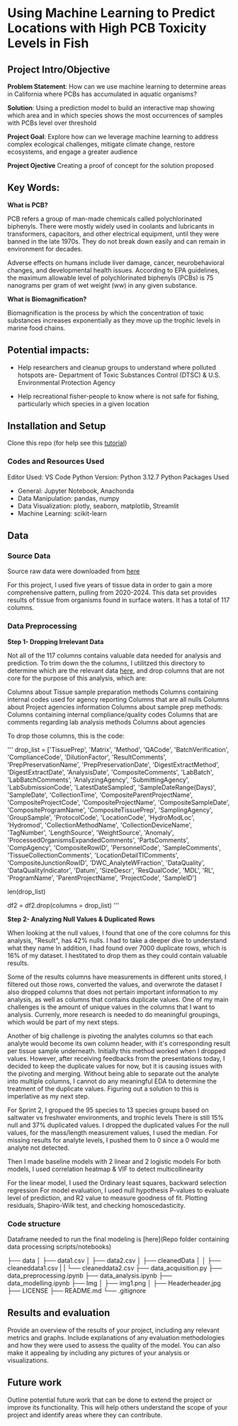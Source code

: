 # Using Machine Learning to Predict Locations with High PCB Toxicity Levels in Fish

## Project Intro/Objective

**Problem Statement**: How can we use machine learning to determine areas in California where PCBs has accumulated in aquatic organisms? 

**Solution**: Using a prediction model to build an interactive map showing which area and in which species shows the most occurrences of samples with PCBs level over 
threshold

**Project Goal**: Explore how can we leverage machine learning to address complex ecological challenges, mitigate climate change, restore ecosystems, and engage a greater audience 

**Project Ojective** Creating a proof of concept for the solution proposed


## Key Words:

**What is PCB?**

PCB refers a group of man-made chemicals called polychlorinated biphenyls. There were mostly widely used in coolants and lubricants in transformers, capacitors, and other electrical equipment, until they were banned in the late 1970s. They do not break down easily and can remain in environment for decades.

Adverse effects on humans include liver damage, cancer, neurobehavioral changes, and developmental health issues. According to EPA guidelines, the maximum allowable level of polychlorinated biphenyls (PCBs) is 75 nanograms per gram of wet weight (ww) in any given substance.

**What is Biomagnification?**

Biomagnification is the process by which the concentration of toxic substances increases exponentially as they move up the trophic levels in marine food chains.


## Potential impacts:

* Help researchers and cleanup groups to understand where polluted hotspots are- Department of Toxic Substances Control (DTSC) & U.S. Environmental Protection Agency
  
* Help recreational fisher-people to know where is not safe for fishing, particularly which species in a given location


## Installation and Setup

Clone this repo (for help see this [tutorial](https://help.github.com/articles/cloning-a-repository/))

### Codes and Resources Used
Editor Used: VS Code
Python Version: Python 3.12.7
Python Packages Used

* General: Jupyter Notebook, Anachonda
* Data Manipulation: pandas, numpy
* Data Visualization: plotly, seaborn, matplotlib, Streamlit 
* Machine Learning: scikit-learn

## Data

### Source Data

Source raw data were downloaded from [here](https://data.ca.gov/dataset/surface-water-aquatic-organism-tissue-sample-results)

For this project, I used five years of tissue data in order to gain a more comprehensive pattern, pulling from 2020-2024. This data set provides results of tissue from organisms found in surface waters. It has a total of 117 columns. 


### Data Preprocessing

**Step 1- Dropping Irrelevant Data** 

Not all of the 117 columns contains valuable data needed for analysis and prediction. To trim down the the columns, I utilitzed this directory to determine which are the relevant data [here](https://data.ca.gov/dataset/surface-water-aquatic-organism-tissue-sample-results), and drop columns that are not core for the purpose of this analysis, which are:

Columns about Tissue sample preparation methods
Columns containing internal codes used for agency reporting
Columns that are all nulls
Columns about Project agencies information
Columns about sample prep methods:
Columns containing internal compliance/quality codes
Columns that are comments regarding lab analysis methods
Columns about agencies

To drop those columns, this is the code:

''' drop_list = ['TissuePrep', 'Matrix', 'Method', 'QACode', 'BatchVerification', 'ComplianceCode', 'DilutionFactor', 'ResultComments', 'PrepPreservationName', 'PrepPreservationDate', 'DigestExtractMethod', 'DigestExtractDate', 'AnalysisDate', 'CompositeComments', 'LabBatch', 'LabBatchComments', 'AnalyzingAgency', 'SubmittingAgency', 'LabSubmissionCode', 'LatestDateSampled', 'SampleDateRange(Days)', 'SampleDate', 'CollectionTime', 'CompositeParentProjectName', 'CompositeProjectCode', 'CompositeProjectName', 'CompositeSampleDate', 'CompositeProgramName', 'CompositeTissuePrep', 'SamplingAgency', 'GroupSample', 'ProtocolCode', 'LocationCode', 'HydroModLoc', 'Hydromod', 'CollectionMethodName', 'CollectionDeviceName', 'TagNumber', 'LengthSource', 'WeightSource', 'Anomaly', 'ProcessedOrganismsExpandedComments', 'PartsComments', 'CompAgency', 'CompositeRowID', 'PersonnelCode', 'SampleComments', 'TissueCollectionComments', 'LocationDetailTIComments', 'CompositeJunctionRowID', 'DWC_AnalyteWFraction', 'DataQuality', 'DataQualityIndicator', 'Datum', 'SizeDescr', 'ResQualCode', 'MDL', 'RL', 'ProgramName', 'ParentProjectName', 'ProjectCode', 'SampleID']

len(drop_list)

df2 = df2.drop(columns = drop_list) '''

**Step 2- Analyzing Null Values & Duplicated Rows**

When looking at the null values, I found that one of the core columns for this analysis, "Result", has 42% nulls. I had to take a deeper dive to understand what they name
In addition, I had found over 7000 duplicate rows, which is 16% of my dataset. I hestitated to drop them as they could contain valuable results.

Some of the results columns have measurements in different units stored, I filtered out those rows, converted the values, and overwrote the dataset
I also dropped columns that does not pertain important information to my analysis, as well as columns that contains duplicate values.
One of my main challenges is the amount of unique values in the columns that I want to analysis. Currenly, more research is needed to do meaningful groupings, which would be part of my next steps.

Another of big challenge is pivoting the analytes columns so that each analyte would become its own column header, with it's corresponding result per tissue sample underneath. Initially this method worked when I dropped  values.
However, after receiving feedbacks from the presentations today, I decided to keep the duplicate values for now, but it is causing issues with the pivoting and merging. 
Without being able to separate out the analyte into multiple columns, I cannot do any meaningful EDA to determine the treatment of the duplicate values. Figuring out a solution to this is imperlative as my next step.

For Sprint 2, I gropued the 95 species to 13 species groups based on saltwater vs freshwater environments, and trophic levels
There is still 15% null and 37% duplicated values. I dropped the duplicated values
For the null values, for the mass/length measurement values, I used the median. For missing results for analyte levels, I pushed them to 0 since a 0 would me analyte not detected. 

Then I made baseline models with 2 linear and 2 logistic models
For both models, I used correlation heatmap & VIF to detect multicollinearity

For the linear model, I used the Ordinary least squares, backward selection regression
For model evaluation, I used null hypothesis P-values to evaluate level of prediction, and R2 value to measure goodness of fit. Plotting residuals, Shapiro-Wilk test, and checking homoscedasticity.


### Code structure

Dataframe needed to run the final modeling is [here](Repo folder containing data processing scripts/notebooks)


├── data
│   ├── data1.csv
│   ├── data2.csv
│   ├── cleanedData
│   │   ├── cleaneddata1.csv
|   |   └── cleaneddata2.csv
├── data_acquisition.py
├── data_preprocessing.ipynb
├── data_analysis.ipynb
├── data_modelling.ipynb
├── Img
│   ├── img1.png
│   ├── Headerheader.jpg
├── LICENSE
├── README.md
└── .gitignore

## Results and evaluation
Provide an overview of the results of your project, including any relevant metrics and graphs. Include explanations of any evaluation methodologies and how they were used to assess the quality of the model. You can also make it appealing by including any pictures of your analysis or visualizations.
   

## Future work
Outline potential future work that can be done to extend the project or improve its functionality. This will help others understand the scope of your project and identify areas where they can contribute.















